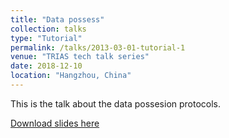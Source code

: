 ```yaml
---
title: "Data possess"
collection: talks
type: "Tutorial"
permalink: /talks/2013-03-01-tutorial-1
venue: "TRIAS tech talk series"
date: 2018-12-10
location: "Hangzhou, China"
---
```


This is the talk about the data possesion protocols.

[Download slides here](http://stplaydog.github.io/files/pdp_12_10.pptx)
